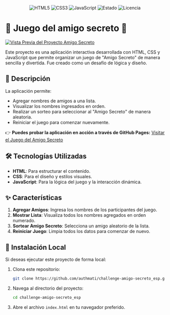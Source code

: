 <p align="center">
   <img src="https://img.shields.io/badge/HTML5-E34F26?style=for-the-badge&logo=html5&logoColor=white" alt="HTML5">
   <img src="https://img.shields.io/badge/CSS-1572B6?style=for-the-badge&logo=css&logoColor=white" alt="CSS3">
   <img src="https://img.shields.io/badge/JavaScript-F7DF1E?style=for-the-badge&logo=javascript&logoColor=black" alt="JavaScript">
   <img src="https://img.shields.io/badge/ESTADO-EN%20DESARROLLO-ab0fff?style=for-the-badge" alt="Estado">
   <img src="https://img.shields.io/badge/Licencia-MIT-green?style=for-the-badge" alt="Licencia">
</p>

# 🎁 Juego del amigo secreto 🎁

[![Vista Previa del Proyecto Amigo Secreto](https://i.imgur.com/c5oAga3.png)](https://github.com/authmati)

Este proyecto es una aplicación interactiva desarrollada con HTML, CSS y JavaScript que permite organizar un juego de "Amigo Secreto" de manera sencilla y divertida. Fue creado como un desafío de lógica y diseño.

## 🎯 Descripción

La aplicación permite:
- Agregar nombres de amigos a una lista.
- Visualizar los nombres ingresados en orden.
- Realizar un sorteo para seleccionar al "Amigo Secreto" de manera aleatoria.
- Reiniciar el juego para comenzar nuevamente.

👉 **Puedes probar la aplicación en acción a través de GitHub Pages:** [Visitar el Juego del Amigo Secreto](https://authmati.github.io/challenge-amigo-secreto_esp/)

## 🛠️ Tecnologías Utilizadas

- **HTML**: Para estructurar el contenido.
- **CSS**: Para el diseño y estilos visuales.
- **JavaScript**: Para la lógica del juego y la interacción dinámica.

## ✨ Características

1. **Agregar Amigos**: Ingresa los nombres de los participantes del juego.
2. **Mostrar Lista**: Visualiza todos los nombres agregados en orden numerado.
3. **Sortear Amigo Secreto**: Selecciona un amigo aleatorio de la lista.
4. **Reiniciar Juego**: Limpia todos los datos para comenzar de nuevo.

## 🚀 Instalación Local

Si deseas ejecutar este proyecto de forma local:

1. Clona este repositorio:

   ```bash
   git clone https://github.com/authmati/challenge-amigo-secreto_esp.git
   ```

2. Navega al directorio del proyecto:

   ```bash
   cd challenge-amigo-secreto_esp
   ```

4. Abre el archivo `index.html` en tu navegador preferido.


